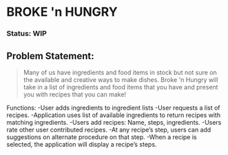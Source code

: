 # BROKE 'n HUNGRY
### Status: WIP

## Problem Statement: 
>Many of us have ingredients and food items in stock but not sure on the available and creative ways to make dishes. 
>Broke 'n Hungry will take in a list of ingredients and food items that you have and present you with recipes that you can make!

Functions:
-User adds ingredients to ingredient lists
-User requests a list of recipes. 
-Application uses list of available ingredients to return recipes with matching ingredients.
-Users add recipes: Name, steps, ingredients. 
-Users rate other user contributed recipes. 
-At any recipe’s step, users can add suggestions on alternate procedure on that step. 
-When a recipe is selected, the application will display a recipe’s steps. 

